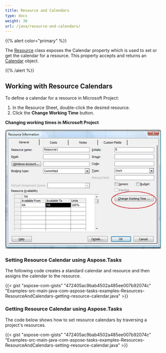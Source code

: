 ```yaml
---
title: Resource and Calendars
type: docs
weight: 30
url: /java/resource-and-calendars/
---
```


{{% alert color="primary" %}} 

The [Resource](https://apireference.aspose.com/tasks/java/com.aspose.tasks/Resource) class exposes the Calendar property which is used to set or get the calendar for a resource. This property accepts and returns an [Calendar](https://apireference.aspose.com/tasks/java/com.aspose.tasks/Calendar) object.

{{% /alert %}} 
## **Working with Resource Calendars**
To define a calendar for a resource in Microsoft Project:

1. In the Resource Sheet, double-click the desired resource.
1. Click the **Change Working Time** button.

**Changing working times in Microsoft Project** 

![changing working times in Microsoft Project](resource-and-calendars_1.png)

### **Setting Resource Calendar using Aspose.Tasks**
The following code creates a standard calendar and resource and then assigns the calendar to the resource.

{{< gist "aspose-com-gists" "472405ac9bab4502a485ee007b92074c" "Examples-src-main-java-com-aspose-tasks-examples-Resources-ResourceAndCalendars-getting-resource-calendar.java" >}}
### **Getting Resource Calendar using Aspose.Tasks**
The code below shows how to set resource calendars by traversing a project's resources.

{{< gist "aspose-com-gists" "472405ac9bab4502a485ee007b92074c" "Examples-src-main-java-com-aspose-tasks-examples-Resources-ResourceAndCalendars-setting-resource-calendar.java" >}}
